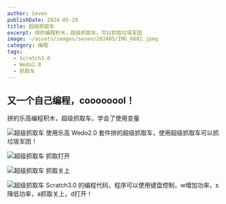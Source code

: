```yaml
---
author: Seven
publishDate: 2024-05-20
title: 超级抓取车
excerpt: 拼的编程积木，超级抓取车，可以抓取垃圾军团
image: ~/assets/images/seven/202405/IMG_6681.jpeg
category: 编程
tags:
  - Scratch3.0
  - Wedo2.0
  - 抓取车
---
```


## 又一个自己编程，coooooool！

拼的乐高编程积木，超级抓取车，学会了使用变量

![超级抓取车](~/assets/images/seven/202405/IMG_6680.jpeg)
使用乐高 Wedo2.0 套件拼的超级抓取车，使用超级抓取车可以抓垃圾军团！

![超级抓取车](~/assets/images/seven/202405/IMG_6681.jpeg)
抓取打开

![超级抓取车](~/assets/images/seven/202405/IMG_6682.jpeg)
抓取关上

![超级抓取车](~/assets/images/seven/202405/cjzqc.png)
Scratch3.0 的编程代码，程序可以使用键盘控制，w增加功率，s降低功率，a抓取关上，d打开！